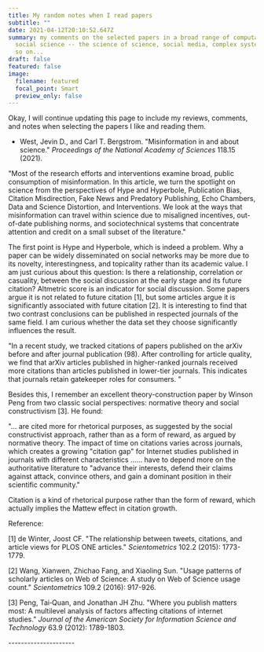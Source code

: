 ```yaml
---
title: My random notes when I read papers
subtitle: ""
date: 2021-04-12T20:10:52.647Z
summary: my comments on the selected papers in a broad range of computational
  social science -- the science of science, social media, complex systems, and
  so on...
draft: false
featured: false
image:
  filename: featured
  focal_point: Smart
  preview_only: false
---
```

Okay, I will continue updating this page to include my reviews, comments, and notes when selecting the papers I like and reading them.

* West, Jevin D., and Carl T. Bergstrom. "Misinformation in and about science." *Proceedings of the National Academy of Sciences* 118.15 (2021).

"Most of the research efforts and interventions examine broad, public consumption of misinformation. In this article, we turn the spotlight on science from the perspectives of Hype and Hyperbole, Publication Bias, Citation Misdirection, Fake News and Predatory Publishing, Echo Chambers, Data and Science Distortion, and Interventions. We look at the ways that misinformation can travel within science due to misaligned incentives, out-of-date publishing norms, and sociotechnical systems that concentrate attention and credit on a small subset of the literature."

The first point is Hype and Hyperbole, which is indeed a problem. Why a paper can be widely disseminated on social networks may be more due to its novelty, interestingness, and topicality rather than its academic value. I am just curious about this question: Is there a relationship, correlation or casuality, between the social discussion at the early stage and its future citation? Altmetric score is an indicator for social discussion. Some papers argue it is not related to future citation \[1], but some articles argue it is significantly associated with future citation \[2]. It is interesting to find that two contrast conclusions can be published in respected journals of the same field. I am curious whether the data set they choose significantly influences the result.

"In a recent study, we tracked citations of papers published on the arXiv before and after journal publication (98). After controlling for article quality, we find that arXiv articles published in higher-ranked journals received more citations than articles published in lower-tier journals. This indicates that journals retain gatekeeper roles for consumers. "

Besides this, I remember an excellent theory-construction paper by Winson Peng from two classic social perspectives: normative theory and social constructivism \[3]. He found:

"… are cited more for rhetorical purposes, as suggested by the social constructivist approach, rather than as a form of reward, as argued by normative theory. The impact of time on citations varies across journals, which creates a growing "citation gap" for Internet studies published in journals with different characteristics …… have to depend more on the authoritative literature to "advance their interests, defend their claims against attack, convince others, and gain a dominant position in their scientific community."

Citation is a kind of rhetorical purpose rather than the form of reward, which actually implies the Mattew effect in citation growth.

Reference:

\[1] de Winter, Joost CF. "The relationship between tweets, citations, and article views for PLOS ONE articles." *Scientometrics* 102.2 (2015): 1773-1779.

\[2] Wang, Xianwen, Zhichao Fang, and Xiaoling Sun. "Usage patterns of scholarly articles on Web of Science: A study on Web of Science usage count." *Scientometrics* 109.2 (2016): 917-926.

\[3] Peng, Tai‐Quan, and Jonathan JH Zhu. "Where you publish matters most: A multilevel analysis of factors affecting citations of internet studies." *Journal of the American Society for Information Science and Technology* 63.9 (2012): 1789-1803.

\---------------------